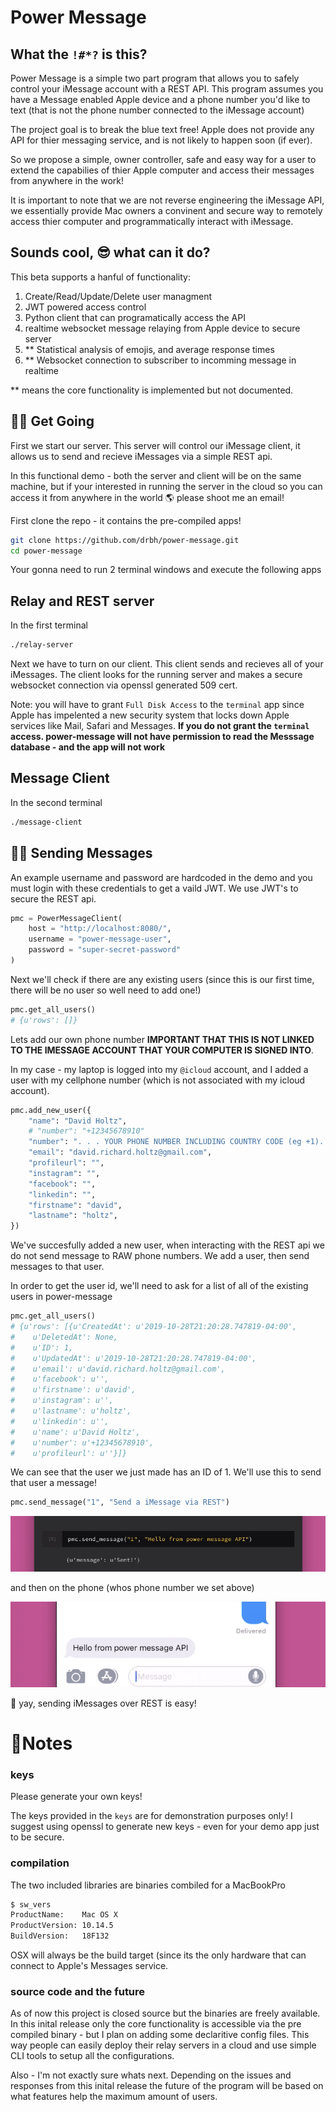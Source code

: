 # Power Message

## What the `!#*?` is this?
Power Message is a simple two part program that allows you to safely control your iMessage account with a REST API. This program assumes you have a Message enabled Apple device and a phone number you'd like to text (that is not the phone number connected to the iMessage account)

The project goal is to break the blue text free! Apple does not provide any API for thier messaging service, and is not likely to happen soon (if ever).

So we propose a simple, owner controller, safe and easy way for a user to extend the capabilies of thier Apple computer and access their messages from anywhere in the work! 

It is important to note that we are not reverse engineering the iMessage API, we essentially provide Mac owners a convinent and secure way to remotely access thier computer and programmatically interact with iMessage. 

## Sounds cool, 😎 what can it do?

This beta supports a hanful of functionality:
1) Create/Read/Update/Delete user managment
2) JWT powered access control
3) Python client that can programatically access the API
4) realtime websocket message relaying from Apple device to secure server
5) ** Statistical analysis of emojis, and average response times 
6) ** Websocket connection to subscriber to incomming message in realtime

** means the core functionality is implemented but not documented.

## 🚴‍♀️ Get Going

First we start our server. This server will control our iMessage client, it allows us to send and recieve iMessages via a simple REST api. 

In this functional demo - both the server and client will be on the same machine, but if your interested in running the server in the cloud so you can access it from anywhere in the world 🌎 please shoot me an email!

First clone the repo - it contains the pre-compiled apps!
```bash
git clone https://github.com/drbh/power-message.git
cd power-message
```

Your gonna need to run 2 terminal windows and execute the following apps

## Relay and REST server
In the first terminal
```bash
./relay-server
```

Next we have to turn on our client. This client sends and recieves all of your iMessages. The client looks for the running server and makes a secure websocket connection via openssl generated 509 cert. 

Note: you will have to grant `Full Disk Access` to the `terminal` app since Apple has impelented a new security system that locks down Apple services like Mail, Safari and Messages. **If you do not grant the `terminal` access. power-message will not have permission to read the Messsage database - and the app will not work**

## Message Client
In the second terminal
```bash
./message-client
```

## 👨‍🚀 Sending Messages


An example username and password are hardcoded in the demo and you must login with these credentials to get a vaild JWT. We use JWT's to secure the REST api.

```python
pmc = PowerMessageClient(
    host = "http://localhost:8080/", 
    username = "power-message-user", 
    password = "super-secret-password"
)
```

Next we'll check if there are any existing users (since this is our first time, there will be no user so well need to add one!)

```python
pmc.get_all_users()
# {u'rows': []}
```

Lets add our own phone number **IMPORTANT THAT THIS IS NOT LINKED TO THE IMESSAGE ACCOUNT THAT YOUR COMPUTER IS SIGNED INTO**.

In my case - my laptop is logged into my `@icloud` account, and I added a user with my cellphone number (which is not associated with my icloud account).


```python
pmc.add_new_user({
    "name": "David Holtz",
    # "number": "+12345678910"
    "number": ". . . YOUR PHONE NUMBER INCLUDING COUNTRY CODE (eg +1). . .",
    "email": "david.richard.holtz@gmail.com",
    "profileurl": "",
    "instagram": "",
    "facebook": "",
    "linkedin": "",
    "firstname": "david",
    "lastname": "holtz",
})
```

We've succesfully added a new user, when interacting with the REST api we do not send message to RAW phone numbers. We add a user, then send messages to that user. 

In order to get the user id, we'll need to ask for a list of all of the existing users in power-message

```python
pmc.get_all_users()
# {u'rows': [{u'CreatedAt': u'2019-10-28T21:20:28.747819-04:00',
#    u'DeletedAt': None,
#    u'ID': 1,
#    u'UpdatedAt': u'2019-10-28T21:20:28.747819-04:00',
#    u'email': u'david.richard.holtz@gmail.com',
#    u'facebook': u'',
#    u'firstname': u'david',
#    u'instagram': u'',
#    u'lastname': u'holtz',
#    u'linkedin': u'',
#    u'name': u'David Holtz',
#    u'number': u'+12345678910',
#    u'profileurl': u''}]}
```

We can see that the user we just made has an ID of 1. We'll use this to send that user a message!


```python
pmc.send_message("1", "Send a iMessage via REST")
```

<img src="public/sender.png" alt="Logo">

and then on the phone (whos phone number we set above)

<img src="public/receiver.png" alt="Logo">

🎉 yay, sending iMessages over REST is easy!

# 📝Notes

### keys 

Please generate your own keys!

The keys provided in the `keys` are for demonstration purposes only! I suggest using openssl to generate new keys - even for your demo app just to be secure.

### compilation

The two included libraries are binaries combiled for a MacBookPro

```bash
$ sw_vers
ProductName:	Mac OS X
ProductVersion:	10.14.5
BuildVersion:	18F132
```

OSX will always be the build target (since its the only hardware that can connect to Apple's Messages service.

### source code and the future

As of now this project is closed source but the binaries are freely available. In this inital release only the core functionality is accessible via the pre compiled binary - but I plan on adding some declaritive config files. This way people can easily deploy their relay servers in a cloud and use simple CLI tools to setup all the configurations.

Also - I'm not exactly sure whats next. Depending on the issues and responses from this inital release the future of the program will be based on what features help the maximum amount of users. 
